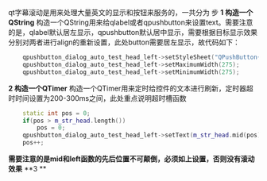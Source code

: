 qt字幕滚动是用来处理大量英文的显示和按钮来服务的，一共分为 步
**1 构造一个QString**
构造一个QString用来给qlabel或者qpushbutton来设置text。需要注意的是，qlabel默认居左显示，qpushbutton默认居中显示，需要根据目标显示效果分别对两者进行align的重新设置，此处button需要居左显示，故代码如下：
```c++
    qpushbutton_dialog_auto_test_head_left->setStyleSheet("QPushButton{text-align : left;}");
    qpushbutton_dialog_auto_test_head_left->setMaximumWidth(275);
    qpushbutton_dialog_auto_test_head_left->setMinimumWidth(275);
```
**2 构造一个QTimer**
构造一个QTimer用来定时给控件的文本进行刷新，定时器超时时间设置为200-300ms之间，此处重点说明超时槽函数
```c++
    static int pos = 0;
    if(pos > m_str_head.length())
        pos = 0;
    qpushbutton_dialog_auto_test_head_left->setText(m_str_head.mid(pos) + m_str_head.left(pos));
    pos++;
```
**需要注意的是mid和left函数的先后位置不可颠倒，必须如上设置，否则没有滚动效果**
**3 **


